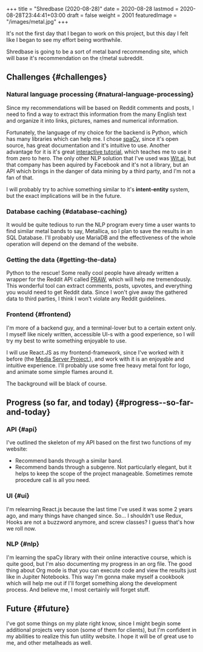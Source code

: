+++
title = "Shredbase (2020-08-28)"
date = 2020-08-28
lastmod = 2020-08-28T23:44:41+03:00
draft = false
weight = 2001
featuredImage = "/images/metal.jpg"
+++

It's not the first day that I began to work on this project, but this day I felt
like I began to see my effort being worthwhile.

Shredbase is going to be a sort of metal band recommending site, which will base
it's recommendation on the r/metal subreddit.


## Challenges {#challenges}


### Natural language processing {#natural-language-processing}

Since my recommendations will be based on Reddit comments and posts, I need to
find a way to extract this information from the many English text and organize
it into links, pictures, names and numerical information.

Fortunately, the language of my choice for the backend is Python, which has many
libraries which can help me. I chose [spaCy](https://spacy.io/), since it's open source, has great
documentation and it's intuitive to use. Another advantage for it is it's great
[interactive tutorial](https://course.spacy.io/en/), which teaches me to use it from zero to hero.
The only other NLP solution that I've used was [Wit.ai](https://wit.ai), but that company has been
aquired by Facebook and it's not a library, but an API which brings in the
danger of data mining by a third party, and I'm not a fan of that.

I will probably try to achive something similar to it's **intent-entity** system,
but the exact implications will be in the future.


### Database caching {#database-caching}

It would be quite tedious to run the NLP program every time a user wants to find
similar metal bands to say, Metallica, so I plan to save the results in an SQL
Database. I'll probably use MariaDB and the effectiveness of the whole operation
will depend on the demand of the website.


### Getting the data {#getting-the-data}

Python to the rescue! Some really cool people have already written a wrapper for
the Reddit API called [PRAW](https://praw.readthedocs.io/en/latest/), which will help me tremendously. This wonderful tool
can extract comments, posts, upvotes, and everything you would need to get
Reddit data. Since I won't give away the gathered data to third parties, I think
I won't violate any Reddit guidelines.


### Frontend {#frontend}

I'm more of a backend guy, and a terminal-lover but to a certain extent only. I
myself like nicely written, accessible UI-s with a good experience, so I will
try my best to write something enjoyable to use.

I will use React.JS as my frontend-framework, since I've worked with it before
(the [Media Server Project.](https://movie.almoszediu.com)), and work with it is an enjoyable and intuitive
experience. I'll probably use some free heavy metal font for logo, and animate
some simple flames around it.

The background will be black of course.


## Progress (so far, and today) {#progress--so-far-and-today}


### API {#api}

I've outlined the skeleton of my API based on the first two functions of my
website:

-   Recommend bands through a similar band.
-   Recommend bands through a subgenre.
    Not particularly elegant, but it helps to keep the scope of the project
    manageable. Sometimes remote procedure call is all you need.


### UI {#ui}

I'm relearning React.js because the last time I've used it was some 2 years ago,
and many things have changed since. So... I shouldn't use Redux, Hooks are not a
buzzword anymore, and screw classes? I guess that's how we roll now.


### NLP {#nlp}

I'm learning the spaCy library with their online interactive course, which is
quite good, but I'm also documenting my progress in an org file. The good thing
about Org mode is that you can execute code and view the results just like in
Jupiter Notebooks.
This way I'm gonna make myself a cookbook which will help me out if I'll forget
something along the development process. And believe me, I most certainly will
forget stuff.


## Future {#future}

I've got some things on my plate right know, since I might begin some additional
projects very soon (some of them for clients), but I'm confident in my abilities
to realize this fun utility website. I hope it will be of great use to me, and
other metalheads as well.
